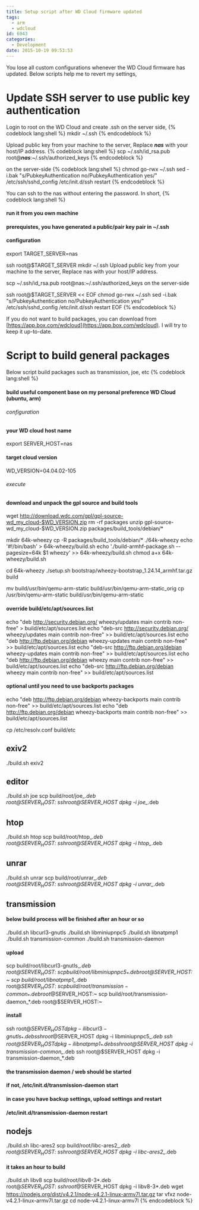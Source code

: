 ```yaml
---
title: Setup script after WD Cloud firmware updated
tags:
  - arm
  - wdcloud
id: 6943
categories:
  - Development
date: 2015-10-19 09:53:53
---
```

<!-- toc -->

You lose all custom configurations whenever the WD Cloud firmware has updated. Below scripts help me to revert my settings,

# Update SSH server to use public key authentication
Login to root on the WD Cloud and create .ssh on the server side,
{% codeblock lang:shell %}
mkdir ~/.ssh
{% endcodeblock %}

Upload public key from your machine to the server, Replace _**nas**_ with your host/IP address.
{% codeblock lang:shell %}
scp ~/.ssh/id_rsa.pub root@_**nas**_:~/.ssh/authorized_keys
{% endcodeblock %}

on the server-side
{% codeblock lang:shell %}
chmod go-rwx ~/.ssh
sed -i.bak "s/PubkeyAuthentication no/PubkeyAuthentication yes/" /etc/ssh/sshd_config
/etc/init.d/ssh restart
{% endcodeblock %}

You can ssh to the nas without entering the password. In short,
{% codeblock lang:shell %}
#### run it from you own machine
#### prerequistes, you have generated a public/pair key pair in ~/.ssh

#### configuration
export TARGET_SERVER=nas

ssh root@$TARGET_SERVER mkdir ~/.ssh
Upload public key from your machine to the server, Replace nas with your host/IP address.

scp ~/.ssh/id_rsa.pub root@nas:~/.ssh/authorized_keys
on the server-side

ssh root@$TARGET_SERVER << EOF
chmod go-rwx ~/.ssh
sed -i.bak "s/PubkeyAuthentication no/PubkeyAuthentication yes/" /etc/ssh/sshd_config
/etc/init.d/ssh restart
EOF
{% endcodeblock %}

If you do not want to build packages, you can download from [https://app.box.com/wdcloud](https://app.box.com/wdcloud). I will try to keep it up-to-date.

# Script to build general packages
Below script build packages such as transmission, joe, etc
{% codeblock lang:shell %}
#### build useful component base on my personal preference WD Cloud (ubuntu, arm)

###### configuration ######
#### your WD cloud host name
export SERVER_HOST=nas

#### target cloud version
WD_VERSION=04.04.02-105

###### execute ######

#### download and unpack the gpl source and build tools
wget http://download.wdc.com/gpl/gpl-source-wd_my_cloud-$WD_VERSION.zip
rm -rf packages
unzip gpl-source-wd_my_cloud-$WD_VERSION.zip packages/build_tools/debian/*

mkdir 64k-wheezy
cp -R packages/build_tools/debian/* ./64k-wheezy
echo '#!/bin/bash' > 64k-wheezy/build.sh
echo './build-armhf-package.sh --pagesize=64k $1 wheezy' >> 64k-wheezy/build.sh
chmod a+x 64k-wheezy/build.sh

cd 64k-wheezy
./setup.sh bootstrap/wheezy-bootstrap_1.24.14_armhf.tar.gz build

mv build/usr/bin/qemu-arm-static build/usr/bin/qemu-arm-static_orig
cp /usr/bin/qemu-arm-static build/usr/bin/qemu-arm-static

#### override build/etc/apt/sources.list
echo "deb http://security.debian.org/ wheezy/updates main contrib non-free" > build/etc/apt/sources.list
echo "deb-src http://security.debian.org/ wheezy/updates main contrib non-free" >> build/etc/apt/sources.list
echo "deb http://ftp.debian.org/debian wheezy-updates main contrib non-free" >> build/etc/apt/sources.list
echo "deb-src http://ftp.debian.org/debian wheezy-updates main contrib non-free" >> build/etc/apt/sources.list
echo "deb http://ftp.debian.org/debian wheezy main contrib non-free" >> build/etc/apt/sources.list
echo "deb-src http://ftp.debian.org/debian wheezy main contrib non-free" >> build/etc/apt/sources.list
#### optional until you need to use backports packages
echo "deb http://ftp.debian.org/debian wheezy-backports main contrib non-free" >> build/etc/apt/sources.list
echo "deb http://ftp.debian.org/debian wheezy-backports main contrib non-free" >> build/etc/apt/sources.list

cp /etc/resolv.conf build/etc

## exiv2
./build.sh exiv2

## editor
./build.sh joe
scp build/root/joe_*.deb root@$SERVER_HOST:~
ssh root@$SERVER_HOST dpkg -i joe_*.deb

## htop
./build.sh htop
scp build/root/htop_*.deb root@$SERVER_HOST:~
ssh root@$SERVER_HOST dpkg -i htop_*.deb

## unrar
./build.sh unrar
scp build/root/unrar_*.deb root@$SERVER_HOST:~
ssh root@$SERVER_HOST dpkg -i unrar_*.deb

## transmission
#### below build process will be finished after an hour or so
./build.sh libcurl3-gnutls
./build.sh libminiupnpc5
./build.sh libnatpmp1
./build.sh transmission-common
./build.sh transmission-daemon
#### upload
scp build/root/libcurl3-gnutls_*.deb root@$SERVER_HOST:~
scp build/root/libminiupnpc5_*.deb root@$SERVER_HOST:~
scp build/root/libnatpmp1_*.deb root@$SERVER_HOST:~
scp build/root/transmission-common_*.deb root@$SERVER_HOST:~
scp build/root/transmission-daemon_*.deb root@$SERVER_HOST:~
#### install
ssh root@$SERVER_HOST dpkg -i libcurl3-gnutls_*.deb
ssh root@$SERVER_HOST dpkg -i libminiupnpc5_*.deb
ssh root@$SERVER_HOST dpkg -i libnatpmp1_*.deb
ssh root@$SERVER_HOST dpkg -i transmission-common_*.deb
ssh root@$SERVER_HOST dpkg -i transmission-daemon_*.deb
#### the transmission daemon / web should be started
#### if not, /etc/init.d/transmission-daemon start
#### in case you have backup settings, upload settings and restart
#### /etc/init.d/transmission-daemon restart

## nodejs
./build.sh libc-ares2
scp build/root/libc-ares2_*.deb root@$SERVER_HOST:~
ssh root@$SERVER_HOST dpkg -i libc-ares2_*.deb
#### it takes an hour to build
./build.sh libv8
scp build/root/libv8-3*.deb root@$SERVER_HOST:~
ssh root@$SERVER_HOST dpkg -i libv8-3*.deb
wget https://nodejs.org/dist/v4.2.1/node-v4.2.1-linux-armv7l.tar.gz
tar vfxz node-v4.2.1-linux-armv7l.tar.gz
cd node-v4.2.1-linux-armv7l
{% endcodeblock %}
